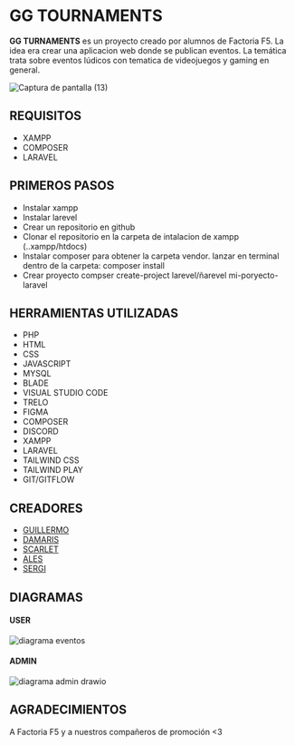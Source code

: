 # GG TOURNAMENTS
**GG TURNAMENTS** es un proyecto creado por alumnos de Factoria F5. La idea era crear una aplicacion web donde se publican eventos.
La temática trata sobre eventos lúdicos con tematica de videojuegos y gaming en general.

![Captura de pantalla (13)](https://user-images.githubusercontent.com/99020400/165923369-d925f29a-1633-4710-becf-f27cb5fd0ed0.png)


## REQUISITOS 

- XAMPP 
- COMPOSER 
- LARAVEL

## PRIMEROS PASOS
- Instalar xampp
- Instalar larevel
- Crear un repositorio en github
- Clonar el repositorio en la carpeta de intalacion de xampp (..xampp/htdocs)
- Instalar composer para obtener la carpeta vendor. lanzar en terminal dentro de la carpeta: composer install
- Crear proyecto compser create-project larevel/ñarevel mi-poryecto-laravel
## HERRAMIENTAS UTILIZADAS
- PHP
- HTML
- CSS
- JAVASCRIPT
- MYSQL
- BLADE
- VISUAL STUDIO CODE
- TRELO
- FIGMA
- COMPOSER
- DISCORD
- XAMPP
- LARAVEL
- TAILWIND CSS
- TAILWIND PLAY
- GIT/GITFLOW
## CREADORES
- [GUILLERMO](https://github.com/Guillermo970http:// "GUILLERMO")
- [DAMARIS](http://https://github.com/DamarisTeoc "DAMARIS")
- [SCARLET](http://https://github.com/skyrosa "SCARLET")
- [ALES](http://https://github.com/aleswebgit "ALES")
- [SERGI](http://https://github.com/Sergiaparicio "SERGI")

## DIAGRAMAS

#### USER

![diagrama eventos](https://user-images.githubusercontent.com/99020400/165923632-c44573a6-4020-4da0-8b43-48bf6016e117.png)

#### ADMIN

![diagrama admin drawio](https://user-images.githubusercontent.com/99020400/165923592-878d5caf-312c-4ee7-85b1-a97ee7912e1e.png)

## AGRADECIMIENTOS 
A Factoria F5 y a nuestros compañeros de promoción <3
